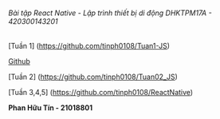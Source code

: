 ###### Bài tập React Native - Lập trình thiết bị di động DHKTPM17A - 420300143201

[Tuần 1] (https://github.com/tinph0108/Tuan1-JS)

[Github](https://github.com)

[Tuần 2] (https://github.com/tinph0108/Tuan02_JS)

[Tuần 3,4,5] (https://github.com/tinph0108/ReactNative)

**Phan Hữu Tín - 21018801**

